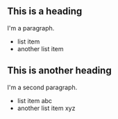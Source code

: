 ## This is a heading

I'm a paragraph.

 * list item
 * another list item

## This is another heading

I'm a second paragraph.

 * list item abc
 * another list item xyz
